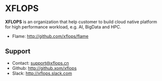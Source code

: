 # XFLOPS

**XFLOPS** is an organization that help customer to build cloud native platform for high performance workload, e.g. AI, BigData and HPC. 

* Flame: http://github.com/xflops/flame

## Support

* Contact: support@xflops.cn
* Github: http://github.xom/xflops
* Slack: http://xflops.slack.com
